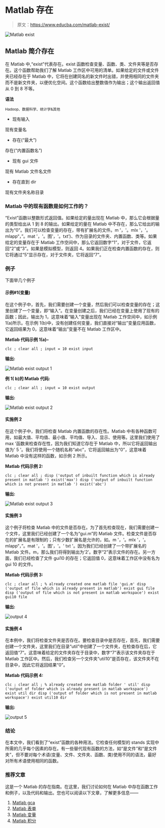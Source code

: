 # Matlab 存在

> 原文：<https://www.educba.com/matlab-exist/>

![Matlab exist](img/6a900901c12063bf9869e29fe7ecb1ab.png)



## Matlab 简介存在

在 Matlab 中,“exist”代表存在。exist 函数检查变量、函数、类、文件夹等是否存在。这个函数帮助我们了解 Matlab 工作区中可用的清单。如果给定的文件或文件夹已经存在于 Matlab 中，它将在创建同名的新文件时出错，并使用相同的文件夹而不是新文件夹，以便优化空间。这个函数给出整数值作为输出；这个输出返回值从 0 到 8 不等。

**语法**

<small>Hadoop、数据科学、统计学&其他</small>

*   现有输入

现有变量名

*   存在(“最大”)

存在(“内置函数名”)

*   现有 gui 文件

现有 Matlab 文件名文件

*   存在直到 dir

现有文件夹名称目录

### Matlab 中的现有函数是如何工作的？

“Exist”函数以整数形式返回值。如果给定的量出现在 Matlab 中，那么它会根据量的类型给出从 1 到 8 的输出。如果给定的量在 Matlab 中不存在，那么它给出的输出为“0”。我们可以检查变量的存在，带有扩展名的文件。m '，'。mlx '，'。mlapp“，”。mat '，'。图'，'。txt’)、作为目录的文件夹、内置函数、类等。如果给定的变量存在于 Matlab 工作空间中，那么它返回数字“1”，对于文件，它返回“2”或“3”。如果是模拟模型，则返回 4。如果我们正在检查内置函数的存在，则它将通过“5”显示存在，对于文件夹，它将返回“7”。

### 例子

下面举几个例子

#### 示例#1(变量)

在这个例子中，首先，我们需要创建一个变量，然后我们可以检查变量的存在；这里创建了一个变量，即“输入”。在变量创建之后，我们已经在变量上使用了现有的函数；因此，输出为 1，这意味着“输入”变量出现在 Matlab 工作空间中，如示例 1(a)所示。在示例 1(b)中，没有创建任何变量，我们直接对“输出”变量应用函数，它返回结果为 0，这意味着“输出”变量不在 Matlab 工作区中。

**Matlab 代码示例 1(a)–**

`clc ;
clear all ;
input = 10
exist input`

**输出:**

![Matlab exist output 1](img/d7f7ae54bd7261ccebee0b167d4e096f.png)



**例 1( b)的 Matlab 代码:**

`clc ;
clear all ;
input = 10
exist output`

**输出:**

![Matlab exist output 2](img/e7480ce7b77d83599ac415b3d96339ef.png)



#### 实施例 2

在这个例子中，我们将检查 Matlab 内置函数的存在性。Matlab 中有各种函数可用，如最大值、平均值、最小值、平均值、导入、显示、使用等。这里我们使用了 max '函数来检查存在性，因为我们知道它存在于 Matlab 中，所以它将返回输出值为' 5 '。我们将使用一个随机名称“abc”，它将返回输出为“0”，这意味着 Matlab 中没有这样的函数，如示例 2 所示。

**Matlab 代码示例 2:**

`clc ;
clear all ;
disp ('output of inbuilt function which is already present in matlab ')
exist('max')
disp ('output of inbuilt function which is not present in matlab ')
exist('abc')`

**输出:**

![Matlab exist output 3](img/0816e34fe1390621749e9e03624a9f02.png)



#### 实施例 3

这个例子将检查 Matlab 中的文件是否存在。为了首先检查现在，我们需要创建一个文件，这里我们已经创建了一个名为“gui.m”的 Matlab 文件。检查文件是否存在的扩展名是有限制的；只有少数扩展名是允许的，如。m '，'。mlx '，'。mlapp“，”。mat '，'。图'，'。' txt '。因为我们已经创建了一个带扩展名的 Matlab 文件。m，那么我们将得到输出为‘2’。数字“2”表示文件的存在。另一方面，我们已经检查了文件 gui10 的存在；它返回值 0，这意味着工作区中没有名为 gui 10 的文件。

**Matlab 代码示例 3:**

`clc ;
clear all ;
% already created one matlab file 'gui.m'
disp ('output of file which is already present in matlab')
exist gui file
disp ('output of file which is not present in matlab workspace')
exist gui10 file`

**输出:**

![output 4](img/373acef113163346dfc584e369b59aa6.png)



#### 实施例 4

在本例中，我们将检查文件夹是否存在。要检查目录中是否存在，首先，我们需要创建一个文件夹，这里我们在目录“util”中创建了一个文件夹，在检查存在后，它返回值“7”。这意味着给定的文件夹存在于目录中，数字“7”表示该文件夹存在于 Matlab 工作区中。然后，我们检查另一个文件夹“util10”是否存在，该文件夹不在目录中，因此它将返回结果“0”。

**Matlab 代码示例 4:**

`clc ;
clear all ;
% already created one matlab folder ' util'
disp ('output of folder which is already present in matlab workspace')
exist util dir
disp ('output of folder which is not present in matlab workspace')
exist util10 dir`

**输出:**

![output 5](img/87c590b55df0305166141d58846c2ea5.png)



### 结论

在本文中，我们看到了“exist”函数的各种用法。它检查任何模型的 stands 实现中所需的几乎每个因素的存在。有一些替代现有函数的方法，如“是文件”和“是文件夹”，但不要对每个术语(变量、文件、文件夹、函数、类)使用不同的语法，最好对所有术语使用相同的函数。

### 推荐文章

这是一个 Matlab 的存在指南。在这里，我们讨论如何在 Matlab 中存在函数工作和例子，以及代码和输出。您也可以阅读以下文章，了解更多信息——

1.  [Matlab gca](https://www.educba.com/matlab-gca/)
2.  [Matlab 表单](https://www.educba.com/matlab-forms/)
3.  [Matlab 变量](https://www.educba.com/matlab-variables/)
4.  [Matlab 积分](https://www.educba.com/matlab-integral/)





